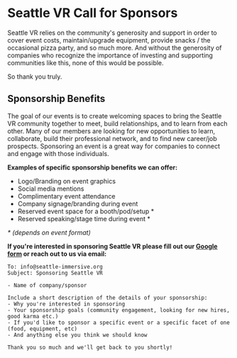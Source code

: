 # Seattle VR Call for Sponsors

Seattle VR relies on the community's generosity and support in order to cover event costs, maintain/upgrade equipment, provide snacks / the occasional pizza party, and so much more. And without the generosity of companies who recognize the importance of investing and supporting communities like this, none of this would be possible.

So thank you truly.

## Sponsorship Benefits
The goal of our events is to create welcoming spaces to bring the Seattle VR community together to meet, build relationships, and to learn from each other. Many of our members are looking for new opportunities to learn, collaborate, build their professional network, and to find new career/job prospects. Sponsoring an event is a great way for companies to connect and engage with those individuals.

**Examples of specific sponsorship benefits we can offer:**
- Logo/Branding on event graphics
- Social media mentions
- Complimentary event attendance 
- Company signage/branding during event
- Reserved event space for a booth/pod/setup *
- Reserved speaking/stage time during event *

_* (depends on event format)_


**If you're interested in sponsoring Seattle VR please fill out our **[Google form](https://docs.google.com/forms/d/1-qLfIAQuNrCu6iwbPQx23bv0_a43NBzTEwp_NOK4HGc)** or reach out to us via email:**
```
To: info@seattle-immersive.org
Subject: Sponsoring Seattle VR

- Name of company/sponsor

Include a short description of the details of your sponsorship:
- Why you're interested in sponsoring
- Your sponsorship goals (community engagement, looking for new hires, good karma etc.)
- If you'd like to sponsor a specific event or a specific facet of one (food, equipment, etc)
- And anything else you think we should know

Thank you so much and we'll get back to you shortly!
```

